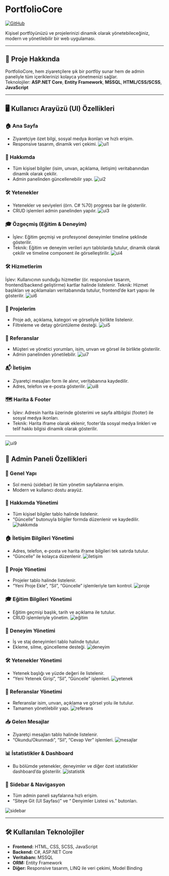 # PortfolioCore

[![GitHub](https://img.shields.io/badge/GitHub-PortfolioCore-blue?logo=github)](https://github.com/demir00Furkan/PortfolioCore)

Kişisel portföyünüzü ve projelerinizi dinamik olarak yönetebileceğiniz, modern ve yönetilebilir bir web uygulaması.

---

## 🚀 Proje Hakkında

PortfolioCore, hem ziyaretçilere şık bir portföy sunar hem de admin paneliyle tüm içeriklerinizi kolayca yönetmenizi sağlar.  
Teknolojiler: **ASP.NET Core**, **Entity Framework**, **MSSQL**, **HTML/CSS/SCSS**, **JavaScript**

---

## 🖥️ Kullanıcı Arayüzü (UI) Özellikleri

### 🏠 Ana Sayfa
- Ziyaretçiye özet bilgi, sosyal medya ikonları ve hızlı erişim.
- Responsive tasarım, dinamik veri çekimi.
![ui1](https://github.com/user-attachments/assets/0d2cd504-63d9-4742-9aa6-b376d18b4e9e)

### 👤 Hakkımda
- Tüm kişisel bilgiler (isim, unvan, açıklama, iletişim) veritabanından dinamik olarak çekilir.
- Admin panelinden güncellenebilir yapı.
![ui2](https://github.com/user-attachments/assets/93567d71-8061-419f-9f54-6f0609ceb366)

### 🛠️ Yetenekler
- Yetenekler ve seviyeleri (örn. C# %70) progress bar ile gösterilir.
- CRUD işlemleri admin panelinden yapılır.
![ui3](https://github.com/user-attachments/assets/0b3d7fa9-ef81-406a-93d2-c001a7db79ae)

### 🎓 Özgeçmiş (Eğitim & Deneyim)
- İşlev: Eğitim geçmişi ve profesyonel deneyimler timeline şeklinde gösterilir.
- Teknik: Eğitim ve deneyim verileri ayrı tablolarda tutulur, dinamik olarak çekilir ve timeline component ile görselleştirilir.
![ui4](https://github.com/user-attachments/assets/7a375590-e1d0-4652-9c5e-a3688f2e6f7c)

### 🛠️ Hizmetlerim
İşlev: Kullanıcının sunduğu hizmetler (ör. responsive tasarım, frontend/backend geliştirme) kartlar halinde listelenir.
Teknik: Hizmet başlıkları ve açıklamaları veritabanında tutulur, frontend’de kart yapısı ile gösterilir.
![ui6](https://github.com/user-attachments/assets/98d97840-5b35-4b6b-8297-89ef48a56166)

### 💼 Projelerim
- Proje adı, açıklama, kategori ve görseliyle birlikte listelenir.
- Filtreleme ve detay görüntüleme desteği.
![ui5](https://github.com/user-attachments/assets/f572396f-c793-421e-9eed-8c3ab9588a77)

### 📝 Referanslar
- Müşteri ve yönetici yorumları, isim, unvan ve görsel ile birlikte gösterilir.
- Admin panelinden yönetilebilir.
![ui7](https://github.com/user-attachments/assets/62ef5e72-8848-4998-a32f-353ee78f8bf7)

### 📬 İletişim
- Ziyaretçi mesajları form ile alınır, veritabanına kaydedilir.
- Adres, telefon ve e-posta gösterilir.
![ui8](https://github.com/user-attachments/assets/5a9c2a10-43c2-446f-955c-7c4d7564d216)

### 🗺️ Harita & Footer
- İşlev: Adresin harita üzerinde gösterimi ve sayfa altbilgisi (footer) ile sosyal medya ikonları.
- Teknik: Harita iframe olarak eklenir, footer’da sosyal medya linkleri ve telif hakkı bilgisi dinamik olarak gösterilir.
---
![ui9](https://github.com/user-attachments/assets/1bc16b27-d240-49ba-b301-ebbb781c9a6c)

## 🔐 Admin Paneli Özellikleri

### 🧭 Genel Yapı
- Sol menü (sidebar) ile tüm yönetim sayfalarına erişim.
- Modern ve kullanıcı dostu arayüz.

### 👤 Hakkımda Yönetimi
- Tüm kişisel bilgiler tablo halinde listelenir.
- “Güncelle” butonuyla bilgiler formda düzenlenir ve kaydedilir.
![hakkımda](https://github.com/user-attachments/assets/15d163bb-1539-48d8-a13c-57fcb841c707)

### 🏠 İletişim Bilgileri Yönetimi
- Adres, telefon, e-posta ve harita iframe bilgileri tek satırda tutulur.
- “Güncelle” ile kolayca düzenlenir.
![iletişim](https://github.com/user-attachments/assets/893269fc-ebdd-4335-a5ff-063100fabb04)

### 💼 Proje Yönetimi
- Projeler tablo halinde listelenir.
- “Yeni Proje Ekle”, “Sil”, “Güncelle” işlemleriyle tam kontrol.
![proje](https://github.com/user-attachments/assets/7b278fac-bba6-43d6-8e22-ee9b4fc11132)

### 🎓 Eğitim Bilgileri Yönetimi
- Eğitim geçmişi başlık, tarih ve açıklama ile tutulur.
- CRUD işlemleriyle yönetim.
![eğitim](https://github.com/user-attachments/assets/6bd3b6f4-ca11-4773-b6a6-a574335d1aed)

### 🏢 Deneyim Yönetimi
- İş ve staj deneyimleri tablo halinde tutulur.
- Ekleme, silme, güncelleme desteği.
![deneyim](https://github.com/user-attachments/assets/74fd6e70-b48b-4425-9943-de31abebf2c4)

### 🛠️ Yetenekler Yönetimi
- Yetenek başlığı ve yüzde değeri ile listelenir.
- “Yeni Yetenek Girişi”, “Sil”, “Güncelle” işlemleri.
![yetenek](https://github.com/user-attachments/assets/c50eff5d-c3cd-447b-b33d-0e3cd4c8f5c9)

### 📝 Referanslar Yönetimi
- Referanslar isim, unvan, açıklama ve görsel yolu ile tutulur.
- Tamamen yönetilebilir yapı.
![referans](https://github.com/user-attachments/assets/b18cef8e-945e-4b24-aabe-d3fea5f6c7c0)

### 📥 Gelen Mesajlar
- Ziyaretçi mesajları tablo halinde listelenir.
- “Okundu/Okunmadı”, “Sil”, “Cevap Ver” işlemleri.
![mesajlar](https://github.com/user-attachments/assets/7fa36026-9744-475e-a880-4b1bafd3b455)

### 📊 İstatistikler & Dashboard
- Bu bölümde yetenekler, deneyimler ve diğer özet istatistikler dashboard’da gösterilir.
![istatistik](https://github.com/user-attachments/assets/e7a07771-ecd1-41f2-accb-580bfc3cfe23)


### 🧭 Sidebar & Navigasyon
- Tüm admin paneli sayfalarına hızlı erişim.
- “Siteye Git (UI Sayfası)” ve “ Denyimler Listesi vs.” butonları.
  
![sidebar](https://github.com/user-attachments/assets/4776f8c4-7d4e-484d-bc80-903bcc51134d)

---

## 🛠️ Kullanılan Teknolojiler

- **Frontend:** HTML, CSS, SCSS, JavaScript
- **Backend:** C#, ASP.NET Core
- **Veritabanı:** MSSQL
- **ORM:** Entity Framework
- **Diğer:** Responsive tasarım, LINQ ile veri çekimi, Model Binding
